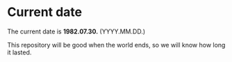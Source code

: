 # Current date

The current date is **1982.07.30.** (YYYY.MM.DD.)

This repository will be good when the world ends, so we will know how long it lasted.